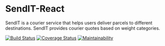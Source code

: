 # SendIT-React

SendIT is a courier service that helps users deliver parcels to different destinations. SendIT provides courier quotes based on weight categories.

[![Build Status](https://travis-ci.com/patrickf949/SendIT-React.svg?branch=develop)](https://travis-ci.com/patrickf949/SendIT-React)
[![Coverage Status](https://coveralls.io/repos/github/patrickf949/SendIT-React/badge.svg?branch=develop)](https://coveralls.io/github/patrickf949/SendIT-React?branch=develop)
[![Maintainability](https://api.codeclimate.com/v1/badges/c9390d1ac7261b9f33ab/maintainability)](https://codeclimate.com/github/patrickf949/SendIT-React/maintainability)
